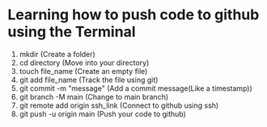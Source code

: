 # Learning how to push code to github using the Terminal

1. mkdir (Create a folder)
2. cd directory (Move into your directory)
3. touch file_name (Create an empty file)
4. git add file_name (Track the file using git)
5. git commit -m "message" (Add a commit message(Like a timestamp))
6. git branch -M main (Change to main branch)
7. git remote add origin ssh_link (Connect to github using ssh)
8. git push -u origin main (Push your code to github)

